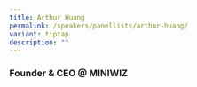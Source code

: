 ```yaml
---
title: Arthur Huang
permalink: /speakers/panellists/arthur-huang/
variant: tiptap
description: ""
---
```

<h3><strong>Founder &amp; CEO @ MINIWIZ</strong></h3>
<p></p>
<p></p>